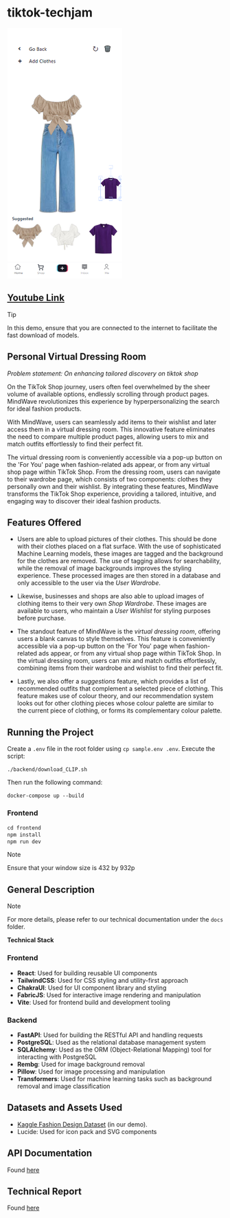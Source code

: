# tiktok-techjam

![Thumbnail](thumbnail.png)
## [Youtube Link](https://www.youtube.com/watch?v=xS9flWdUzRg)
> [!TIP]
> In this demo, ensure that you are connected to the internet to facilitate the fast download of models.

## Personal Virtual Dressing Room 
*_Problem statement: On enhancing tailored discovery on tiktok shop_*

On the TikTok Shop journey, users often feel overwhelmed by the sheer volume of available options, endlessly scrolling through product pages. MindWave revolutionizes this experience by hyperpersonalizing the search for ideal fashion products.

With MindWave, users can seamlessly add items to their wishlist and later access them in a virtual dressing room. This innovative feature eliminates the need to compare multiple product pages, allowing users to mix and match outfits effortlessly to find their perfect fit.

The virtual dressing room is conveniently accessible via a pop-up button on the 'For You' page when fashion-related ads appear, or from any virtual shop page within TikTok Shop. From the dressing room, users can navigate to their wardrobe page, which consists of two components: clothes they personally own and their wishlist. By integrating these features, MindWave transforms the TikTok Shop experience, providing a tailored, intuitive, and engaging way to discover their ideal fashion products.

## Features Offered

- Users are able to upload pictures of their clothes. This should be done with their clothes placed on a flat surface. With the use of sophisticated Machine Learning models, these images are tagged and the background for the clothes are removed. The use of tagging allows for searchability, while the removal of image backgrounds improves the styling experience. These processed images are then stored in a database and only accessible to the user via the _User Wardrobe_. 

- Likewise, businesses and shops are also able to upload images of clothing items to their very own _Shop Wardrobe_. These images are available to users, who maintain a _User Wishlist_ for styling purposes before purchase.

- The standout feature of MindWave is the _virtual dressing room_, offering users a blank canvas to style themselves. This feature is conveniently accessible via a pop-up button on the 'For You' page when fashion-related ads appear, or from any virtual shop page within TikTok Shop. In the virtual dressing room, users can mix and match outfits effortlessly, combining items from their wardrobe and wishlist to find their perfect fit.

- Lastly, we also offer a _suggestions_ feature, which provides a list of recommended outfits that complement a selected piece of clothing. This feature makes use of colour theory, and our recommendation system looks out for other clothing pieces whose colour palette are similar to the current piece of clothing, or forms its complementary colour palette.

## Running the Project

Create a `.env` file in the root folder using `cp sample.env .env`.
Execute the script:
```shell
./backend/download_CLIP.sh
```
Then run the following command:
```
docker-compose up --build
```

### Frontend
```
cd frontend
npm install
npm run dev
```
> [!NOTE] 
> Ensure that your window size is 432 by 932p

## General Description
> [!NOTE]
> For more details, please refer to our technical documentation under the `docs` folder.

**Technical Stack**

### Frontend

* **React**: Used for building reusable UI components
* **TailwindCSS**: Used for CSS styling and utility-first approach
* **ChakraUI**: Used for UI component library and styling
* **FabricJS**: Used for interactive image rendering and manipulation
* **Vite**: Used for frontend build and development tooling

### Backend

* **FastAPI**: Used for building the RESTful API and handling requests
* **PostgreSQL**: Used as the relational database management system
* **SQLAlchemy**: Used as the ORM (Object-Relational Mapping) tool for interacting with PostgreSQL
* **Rembg**: Used for image background removal
* **Pillow**: Used for image processing and manipulation
* **Transformers**: Used for machine learning tasks such as background removal and image classification

## Datasets and Assets Used
- [Kaggle Fashion Design Dataset](https://www.kaggle.com/datasets/paramaggarwal/fashion-product-images-dataset) (in our demo).
- Lucide: Used for icon pack and SVG components

## API Documentation

Found [here](/docs/api_docs.md)

## Technical Report

Found [here](/docs/README.md)
